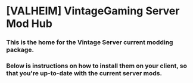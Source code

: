 # [VALHEIM] VintageGaming Server Mod Hub

### This is the home for the Vintage Server current modding package.
### Below is instructions on how to install them on your client, so that you're up-to-date with the current server mods.
